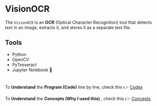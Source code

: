 # VisionOCR 

The `VisionOCR` is an **OCR** (Optical Character Recognition) tool that detects text in an image, extracts it, and stores it as a separate text file.

## Tools
- Python 
- OpenCV 
- PyTesseract 
- Jupyter Notebook 📓
# 

To **Understand** the **Program (Code)** line by line, check this 👉  [Codex](codex.md)

To **Understand** the **Concepts (Why I used this)** , check this 👉  [Concepts](concepts.md)
